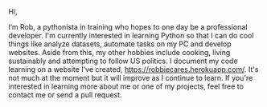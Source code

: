 Hi,

I’m Rob, a pythonista in training who hopes to one day be a professional developer. I'm currently interested in learning Python so that I can do cool things like analyze datasets, automate tasks on my PC and develop websites. Aside from this, my other hobbies include cooking, living sustainably and attempting to follow US politics.
I document my code learning on a website I've created, https://robbiecares.herokuapp.com/. It's not much at the moment but it will improve as I continue to learn. If you're interested in learning more about me or one of my projects, feel free to contact me or send a pull request.

<!---
robbiecares/robbiecares is a ✨ special ✨ repository because its `README.md` (this file) appears on your GitHub profile.
You can click the Preview link to take a look at your changes.
--->
